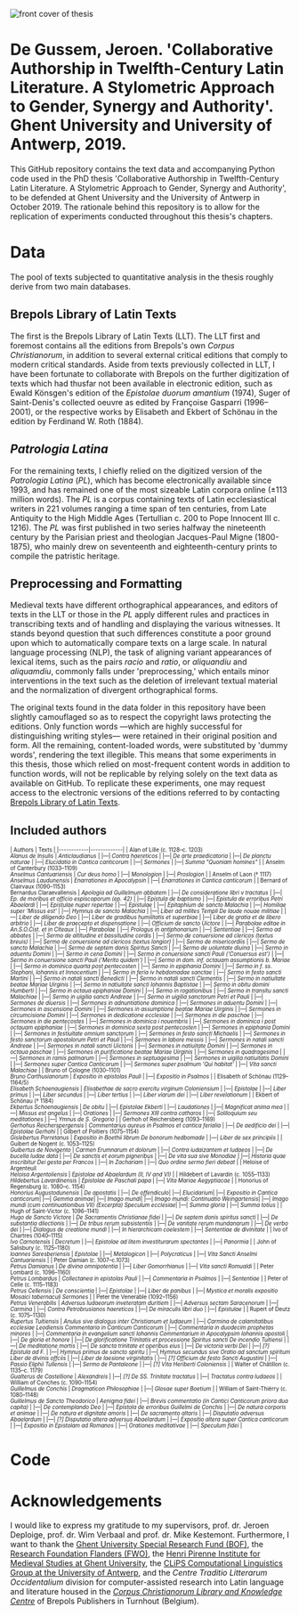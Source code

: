 ![front cover of thesis](https://github.com/jedgusse/collaborative-authorship/blob/master/front-page.png)

# De Gussem, Jeroen. 'Collaborative Authorship in Twelfth-Century Latin Literature. A Stylometric Approach to Gender, Synergy and Authority'. Ghent University and University of Antwerp, 2019.

This GitHub repository contains the text data and accompanying Python code used in the PhD thesis 'Collaborative Authorship in Twelfth-Century Latin Literature. A Stylometric Approach to Gender, Synergy and Authority', to be defended at Ghent University and the University of Antwerp in October 2019.
The rationale behind this repository is to allow for the replication of experiments conducted throughout this thesis's chapters.

# Data

The pool of texts subjected to quantitative analysis in the thesis roughly derive from two main databases. 

## Brepols Library of Latin Texts

The first is the Brepols Library of Latin Texts (LLT).
The LLT first and foremost contains all the editions from Brepols's own *Corpus Christianorum*, in addition to several external critical editions that comply to modern critical standards.
Aside from texts previously collected in LLT, I have been fortunate to collaborate with Brepols on the further digitization of texts which had thusfar not been available in electronic edition, such as Ewald Könsgen's edition of the *Epistolae duorum amantium* (1974), Suger of Saint-Denis's collected oeuvre as edited by Françoise Gasparri (1996–2001), or the respective works by Elisabeth and Ekbert of Schönau in the edition by Ferdinand W. Roth (1884).

## *Patrologia Latina*

For the remaining texts, I chiefly relied on the digitized version of the *Patrologia Latina* (*PL*), which has become electronically available since 1993, and has remained one of the most sizeable Latin corpora online (±113 million words).
The *PL* is a corpus containing texts of Latin ecclesiastical writers in 221 volumes ranging a time span of ten centuries, from Late Antiquity to the High Middle Ages (Tertullian c. 200 to Pope Innocent III c. 1216). 
The *PL* was first published in two series halfway the nineteenth century by the Parisian priest and theologian Jacques-Paul Migne (1800-1875), who mainly drew on seventeenth and eighteenth-century prints to compile the patristic heritage.

## Preprocessing and Formatting

Medieval texts have different orthographical appearances, and editors of texts in the LLT or those in the *PL* apply different rules and practices in transcribing texts and of handling and displaying the various witnesses. 
It stands beyond question that such differences constitute a poor ground upon which to automatically compare texts on a large scale.
In natural language processing (NLP), the task of aligning variant appearances of lexical items, such as the pairs *racio* and *ratio*, or *aliquandiu* and *aliquamdiu*, commonly falls under 'preprocessing,' which entails minor interventions in the text such as the deletion of irrelevant textual material and the normalization of divergent orthographical forms.

The original texts found in the data folder in this repository have been slightly camouflaged so as to respect the copyright laws protecting the editions.
Only function words —which are highly successful for distinguishing writing styles— were retained in their original position and form.
All the remaining, content-loaded words, were substituted by 'dummy words', rendering the text illegible. 
This means that some experiments in this thesis, those which relied on most-frequent content words in addition to function words, will not be replicable by relying solely on the text data as available on GitHub. 
To replicate these experiments, one may request access to the electronic versions of the editions referred to by contacting [Brepols Library of Latin Texts](http://clt.brepolis.net/llta/).

## Included authors

<sub><sup>
|	Authors 		| 	Texts 	 | 
|------------|-------------| 
| Alan of Lille (c. 1128–c. 1203) <br> *Alanus de Insulis* | *Anticlaudianus* |
|—| *Contra haereticos* |
|—| *De arte praedicatoria* |
|—| *De planctu naturae* |
|—| *Elucidatio in Cantica canticorum* |
|—| *Sermones* |
|—| *Summa "Quoniam homines"* |
| Anselm of Canterbury (1033–1109) <br> *Anselmus Cantuariensis* | *Cur deus homo* |
|—| *Monologion* |
|—| *Proslogion* |
| Anselm of Laon († 1117) <br> *Anselmus Laudunensis* | *Enarrationes in Apocalypsin* |
|—| *Enarrationes in Cantica canticorum* |
| Bernard of Clairvaux (1090–1153) <br> Bernardus Claraevallensis | *Apologia ad Guillelmum abbatem* |
|—| *De consideratione libri v tractatus* |
|—| *Ep. de moribus et officio espiscoporum (ep. 42)* |
|—| *Epistula de baptismo* |
|—| *Epistula de erroribus Petri Abaelardi* |
|—| *Epistulae nuper repertae* |
|—| *Epistulae* |
|—| *Epitaphium de sancto Malachia* |
|—| *Homiliae super 'Missus est'* |
|—| *Hymnus de sancto Malachia* |
|—| *Liber ad milites Templi De laude nouae militiae* |
|—| *Liber de diligendo Deo* |
|—| *Liber de gradibus humilitatis et superbiae* |
|—| *Liber de gratia et de libero arbitrio* |
|—| *Liber de praecepto et dispensatione* |
|—| *Officium de sancto Uictore* |
|—| *Parabolae editae in An.S.O.Cist. et in Cîteaux* |
|—| *Parabolae* |
|—| *Prologus in antiphonarium* |
|—| *Sententiae* |
|—| *Sermo ad abbates* |
|—| *Sermo de altitudine et bassitudine cordis* |
|—| *Sermo de conuersione ad clericos (textus breuis)* |
|—| *Sermo de conuersione ad clericos (textus longior)* |
|—| *Sermo de misericordiis* |
|—| *Sermo de sancto Malachia* |
|—| *Sermo de septem donis Spiritus Sancti* |
|—| *Sermo de uoluntate diuina* |
|—| *Sermo in aduentu Domini* |
|—| *Sermo in cena Domini* |
|—| *Sermo in conuersione sancti Pauli ('Conuersus est')* |
|—| *Sermo in conuersione sancti Pauli ('Merito quidem')* |
|—| *Sermo in dom. inf. octauam assumptionis b. Mariae* |
|—| *Sermo in dominica quarta post pentecosten* |
|—| *Sermo in epiphania Domini* |
|—| *Sermo in f. ss. Stephani, Iohannis et Innocentium* |
|—| *Sermo in feria iv hebdomadae sanctae* |
|—| *Sermo in festo sancti Martini* |
|—| *Sermo in natali sancti Benedicti* |
|—| *Sermo in natali sancti Clementis* |
|—| *Sermo in natiuitate beatae Mariae Uirginis* |
|—| *Sermo in natiuitate sancti Iohannis Baptistae* |
|—| *Sermo in obitu domini Humberti* |
|—| *Sermo in octaua epiphaniae Domini* |
|—| *Sermo in rogationibus* |
|—| *Sermo in transitu sancti Malachiae* |
|—| *Sermo in uigilia sancti Andreae* |
|—| *Sermo in uigilia sanctorum Petri et Pauli* |
|—| *Sermones de diuersis* |
|—| *Sermones in adnuntiatione dominica* |
|—| *Sermones in aduentu Domini* |
|—| *Sermones in ascensione Domini* |
|—| *Sermones in assumptione beatae Mariae Uirginis* |
|—| *Sermones in circumcisione Domini* |
|—| *Sermones in dedicatione ecclesiae* |
|—| *Sermones in die paschae* |
|—| *Sermones in die pentecostes* |
|—| *Sermones in dominica i nouembris* |
|—| *Sermones in dominica i post octauam epiphaniae* |
|—| *Sermones in dominica sexta post pentecosten* |
|—| *Sermones in epiphania Domini* |
|—| *Sermones in festiuitate omnium sanctorum* |
|—| *Sermones in festo sancti Michaelis* |
|—| *Sermones in festo sanctorum apostolorum Petri et Pauli* |
|—| *Sermones in labore messis* |
|—| *Sermones in natali sancti Andreae* |
|—| *Sermones in natali sancti Uictoris* |
|—| *Sermones in natiuitate Domini* |
|—| *Sermones in octaua paschae* |
|—| *Sermones in purificatione beatae Mariae Uirginis* |
|—| *Sermones in quadragesima* |
|—| *Sermones in ramis palmarum* |
|—| *Sermones in septuagesima* |
|—| *Sermones in uigilia natiuitatis Domini* |
|—| *Sermones super Cantica Canticorum* |
|—| *Sermones super psalmum 'Qui habitat'* |
|—| *Vita sancti Malachiae* |
| Bruno of Cologne (1030–1101) <br> *Bruno Carthusianorum* | *Expositio in epistolas Pauli* |
|—| *Expositio in Psalmos* |
| Elisabeth of Schönau (1129–1164/5) <br> *Elisabeth Schoenaugiensis* | *Elisabethae de sacro exercitu virginum Coloniensium* |
|—| *Epistolae* |
|—| *Liber primus* | 
|—| *Liber secundus* |
|—| *Liber tertius* |
|—| *Liber viarum dei* |
|—| *Liber revelationum* |
| Ekbert of Schönau († 1184) <br> *Ekbertus Schoenaugiensis* | *De obitu* |
|—| *Epistolae Ekberti* |
|—| *Laudationes* |
|—| *Magnificat anima mea* |
|—| *Missus est angelus* |
|—| *Orationes* |
|—| *Sermones XIII contra catharos* |
|—| *Soliloquium seu meditationes* |
|—| *Ymnus de S. Gregorio* |
| Gerhoh of Reichersberg (1093–1169) <br> *Gerhohus Reicherspergensis* | *Commentarius aureus in Psalmos et cantica ferialia* |
|—| *De aedificio dei* |
|—| *Epistolae Gerhohi* |
| Gilbert of Poitiers (1075–1154) <br> *Gislebertus Porretanus* | *Expositio in Boethii librum De bonorum hedbomade* |
|—| *Liber de sex principiis* |
| Guibert de Nogent (c. 1053–1125) <br> *Guibertus de Novigento* | *Carmen Erumnarum et dolorum* |
|—| *Contra iudaizantem et Iudaeos* |
|—| *De bucella Iudae data* |
|—| *De sanctis et eorum pigneribus* |
|—| *De vita sua sive Monodiae* |
|—| *Historia quae inscribitur Dei gesta per Francos* |
|—| *In Zachariam* |
|—| *Quo ordine sermo fieri debeat* |
| Heloise of Argenteuil <br> *Heloisa Argentoliensis* | *Epistolae ad Abaelardum (II, IV and VI)* |
| Hildebert of Lavardin (c. 1055–1133) <br> *Hildebertus Lavardinensis* | *Epistolae de Paschali papa* |
|—| *Vita Mariae Aegyptiacae* |
| Honorius of Regensburg (c. 1080–c. 1154) <br> *Honorius Augustodunensis* | *De apostatis* |
|—| *De offendiculo*|
|—| *Elucidarium*|
|—| *Expositio in Cantica canticorum*|
|—| *Gemma animae*|
|—| *Imago mundi*|
|—| *Imago mundi: Continuatio Weingartensis*|
|—| *Imago mundi (cum continuationibus VII) (Excerpta) Speculum ecclesiae*|
|—| *Summa gloria* |
|—| *Summa totius* |
| Hugh of Saint-Victor (c. 1096–1141) <br> *Hugo de Sancto Victore* | *De Sacramentis Christianae fidei* |
|—| *De septem donis spiritus sancti* |
|—| *De substantia dilectionis* |
|—| *De tribus rerum subsistentiis* |
|—| *De vanitate rerum mundanarum* |
|—| *De verbo dei* |
|—| *Dialogus de creatione mundi* |
|—| *In hierarchicam coelestem* |
|—| *Sententiae de divinitate* |
| Ivo of Chartres (1040–1115) <br> *Ivo Carnotensis* | *Decretum* |
|—| *Epistolae ad litem investiturarum spectantes* |
|—| *Panormia* |
| John of Salisbury (c. 1125–1180) <br> *Ioannes Saresberiensis* | *Epistolae* |
|—| *Metalogicon* |
|—| *Polycraticus* |
|—| *Vita Sancti Anselmi Cantuariensis* |
| Peter Damian (c. 1007–c.1073) <br> *Petrus Damianus* | *De divina omnipotentia* |
|—| *Liber Gomorrhianus* |
|—| *Vita sancti Romualdi* |
| Peter Lombard (c. 1096–1160) <br> *Petrus Lombardus* | *Collectanea in epistolas Pauli* |
|—| *Commentaria in Psalmos* |
|—| *Sententiae* |
| Peter of Celle (c. 1115–1183) <br> *Petrus Cellensis* | *De conscientia* |
|—| *Epistolae* |
|—| *Liber de panibus* |
|—| *Mystica et moralis expositio Mosaici tabernaculi Sermones* |
| Peter the Venerable (1092–1156) <br> *Petrus Venerabilis* | *Adversus Iudaeorum inveteratam duritiem* |
|—| *Adversus sectam Saracenorum* |
|—| *Carmina* |
|—| *Contra Petrobrusianos haereticos* |
|—| *De miraculis libri duo* |
|—| *Epistulae* |
| Rupert of Deutz (c. 1075–1130) <br> *Rupertus Tuitiensis* | *Anulus sive dialogus inter Christianum et Iudaeum* |
|—| *Carmina de calamitatibus ecclesiae Leodiensis Commentaria in Canticum Canticorum* |
|—| *Commentaria in duodecim prophetas minores* |
|—| *Commentaria in evangelium sancti Iohannis Commentarium in Apocalypsim Iohannis apostoli* |
|—| *De gloria et honore* |
|—| *De glorificatione Trinitatis et processione Spiritus sancti De incendio Tuitiensi* |
|—| *De meditatione mortis* |
|—| *De sancta trinitate et operibus eius* |
|—| *De victoria verbi Dei* |
|—| *[?] Epistula ad F.* |
|—| *Hymnus primus de sancto spiritu* |
|—| *Hymnus secundus sive Oratio ad sanctum spiritum Liber de divinis offciis* |
|—| *Liber de laesione virginitatis* |
|—| *[?] Officium de festo Sancti Augustini* |
|—| *Passio Eliphii Tullensis* |
|—| *Sermo de Pantaleone* |
|—| *[?] Vita Heriberti Coloniensis* |
| Walter of Châtillon (c. 1135–c. 1179) <br> *Gualterus de Castellione* | *Alexandreis* |
|—| *[?] De SS. Trinitate tractatus* |
|—| *Tractatus contra Iudaeos* |
| William of Conches (c. 1090–1154) <br> *Guillelmus de Conchis* | *Dragmaticon Philosophiae* |
|—| *Glosae super Boetium* |
| William of Saint-Thièrry (c. 1080–1148) <br> *Guillelmus de Sancto Theodorico* | *Aenigma fidei* |
|—| *Brevis commentatio (in Cantici Canticorum priora dua capita)* |
|—| *De contemplando Deo* |
|—| *Epistola de erroribus Guillelmi de Conchis* |
|—| *De natura corporis et animae* |
|—| *De natura et dignitate amoris* |
|—| *De sacramento altaris* |
|—| *Disputatio adversus Abaelardum* |
|—| *[?] Disputatio altera adversus Abaelardum* |
|—| *Expositio altera super Cantica canticorum* |
|—| *Expositio in Epistolam ad Romanos* |
|—| *Orationes meditativae* |
|—| *Speculum fidei* |
</sup></sub>

# Code

# Acknowledgements

I would like to express my gratitude to my supervisors, prof. dr. Jeroen Deploige, prof. dr. Wim Verbaal and prof. dr. Mike Kestemont.
Furthermore, I want to thank the [Ghent University Special Research Fund (BOF)](https://www.ugent.be/en/research/funding/bof), the [Research Foundation Flanders (FWO)](https://www.fwo.be/en/), the [Henri Pirenne Institute for Medieval Studies at Ghent University](https://www.ugent.be/pirenne/en), the [CLiPS Computational Linguistics Group at the University of Antwerp](https://www.clips.uantwerpen.be/computational-linguistics?page=4), and the *Centre Traditio Litterarum Occidentalium* division for computer-assisted research into Latin language and literature housed in the [*Corpus Christianorum Library and Knowledge Centre*](https://www.corpuschristianorum.org/) of Brepols Publishers in Turnhout (Belgium).